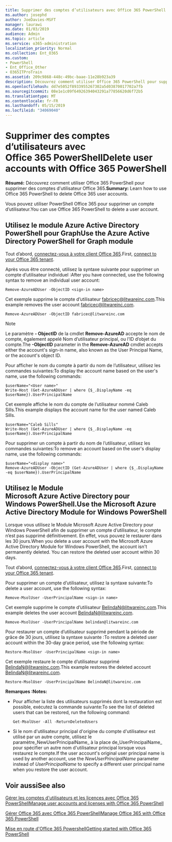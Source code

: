 ```yaml
---
title: Supprimer des comptes d’utilisateurs avec Office 365 PowerShell
ms.author: josephd
author: JoeDavies-MSFT
manager: laurawi
ms.date: 01/03/2019
audience: Admin
ms.topic: article
ms.service: o365-administration
localization_priority: Normal
ms.collection: Ent_O365
ms.custom:
- PowerShell
- Ent_Office_Other
- O365ITProTrain
ms.assetid: 209c9868-448c-49bc-baae-11e28b923a39
description: Découvrez comment utiliser Office 365 PowerShell pour supprimer des comptes d'utilisateur Office 365.
ms.openlocfilehash: dd7e5052f8933955267302a5d03870017702a7fb
ms.sourcegitcommit: 08e1e1c09f64926394043291a77856620d6f72b5
ms.translationtype: MT
ms.contentlocale: fr-FR
ms.lasthandoff: 05/15/2019
ms.locfileid: "34069040"
---
```

# <a name="delete-user-accounts-with-office-365-powershell"></a><span data-ttu-id="dee32-103">Supprimer des comptes d’utilisateurs avec Office 365 PowerShell</span><span class="sxs-lookup"><span data-stu-id="dee32-103">Delete user accounts with Office 365 PowerShell</span></span>

<span data-ttu-id="dee32-104">**Résumé:** Découvrez comment utiliser Office 365 PowerShell pour supprimer des comptes d'utilisateur Office 365.</span><span class="sxs-lookup"><span data-stu-id="dee32-104">**Summary:**  Learn how to use Office 365 PowerShell to delete Office 365 user accounts.</span></span>
  
<span data-ttu-id="dee32-105">Vous pouvez utiliser PowerShell Office 365 pour supprimer un compte d’utilisateur.</span><span class="sxs-lookup"><span data-stu-id="dee32-105">You can use Office 365 PowerShell to delete a user account.</span></span>

   
## <a name="use-the-azure-active-directory-powershell-for-graph-module"></a><span data-ttu-id="dee32-106">Utilisez le module Azure Active Directory PowerShell pour Graph</span><span class="sxs-lookup"><span data-stu-id="dee32-106">Use the Azure Active Directory PowerShell for Graph module</span></span>

<span data-ttu-id="dee32-107">Tout d’abord, [connectez-vous à votre client Office 365](connect-to-office-365-powershell.md#connect-with-the-azure-active-directory-powershell-for-graph-module).</span><span class="sxs-lookup"><span data-stu-id="dee32-107">First, [connect to your Office 365 tenant](connect-to-office-365-powershell.md#connect-with-the-azure-active-directory-powershell-for-graph-module).</span></span>

<span data-ttu-id="dee32-108">Après vous être connecté, utilisez la syntaxe suivante pour supprimer un compte d’utilisateur individuel :</span><span class="sxs-lookup"><span data-stu-id="dee32-108">After you have connected, use the following syntax to remove an individual user account:</span></span>
  
```
Remove-AzureADUser -ObjectID <sign-in name>
```

<span data-ttu-id="dee32-109">Cet exemple supprime le compte d’utilisateur fabricec@litwareinc.com.</span><span class="sxs-lookup"><span data-stu-id="dee32-109">This example removes the user account fabricec@litwareinc.com.</span></span>
  
```
Remove-AzureADUser -ObjectID fabricec@litwareinc.com
```

> [!NOTE]
> <span data-ttu-id="dee32-110">Le paramètre **- ObjectID** de la cmdlet **Remove-AzureAD** accepte le nom de compte, également appelé Nom d’utilisateur principal, ou l’ID d’objet du compte.</span><span class="sxs-lookup"><span data-stu-id="dee32-110">The **-ObjectID** parameter in the **Remove-AzureAD** cmdlet accepts either the account's sign-in name, also known as the User Principal Name, or the account's object ID.</span></span>
  
<span data-ttu-id="dee32-111">Pour afficher le nom du compte à partir du nom de l’utilisateur, utilisez les commandes suivantes:</span><span class="sxs-lookup"><span data-stu-id="dee32-111">To display the account name based on the user's name, use the following commands:</span></span>
  
```
$userName="<User name>"
Write-Host (Get-AzureADUser | where {$_.DisplayName -eq $userName}).UserPrincipalName
```

<span data-ttu-id="dee32-112">Cet exemple affiche le nom du compte de l’utilisateur nommé Caleb Sills.</span><span class="sxs-lookup"><span data-stu-id="dee32-112">This example displays the account name for the user named Caleb Sills.</span></span>
  
```
$userName="Caleb Sills"
Write-Host (Get-AzureADUser | where {$_.DisplayName -eq $userName}).UserPrincipalName
```

<span data-ttu-id="dee32-113">Pour supprimer un compte à partir du nom de l’utilisateur, utilisez les commandes suivantes:</span><span class="sxs-lookup"><span data-stu-id="dee32-113">To remove an account based on the user's display name, use the following commands:</span></span>
  
```
$userName="<display name>"
Remove-AzureADUser -ObjectID (Get-AzureADUser | where {$_.DisplayName -eq $userName}).UserPrincipalName
```

## <a name="use-the-microsoft-azure-active-directory-module-for-windows-powershell"></a><span data-ttu-id="dee32-114">Utilisez le Module Microsoft Azure Active Directory pour Windows PowerShell.</span><span class="sxs-lookup"><span data-stu-id="dee32-114">Use the Microsoft Azure Active Directory Module for Windows PowerShell</span></span>

<span data-ttu-id="dee32-p101">Lorsque vous utilisez le Module Microsoft Azure Active Directory pour Windows PowerShell afin de supprimer un compte d’utilisateur, le compte n’est pas supprimé définitivement. En effet, vous pouvez le restaurer dans les 30 jours.</span><span class="sxs-lookup"><span data-stu-id="dee32-p101">When you delete a user account with the Microsoft Azure Active Directory Module for Windows PowerShell, the account isn't permanently deleted. You can restore the deleted user account within 30 days.</span></span>

<span data-ttu-id="dee32-117">Tout d’abord, [connectez-vous à votre client Office 365](connect-to-office-365-powershell.md#connect-with-the-microsoft-azure-active-directory-module-for-windows-powershell).</span><span class="sxs-lookup"><span data-stu-id="dee32-117">First, [connect to your Office 365 tenant](connect-to-office-365-powershell.md#connect-with-the-microsoft-azure-active-directory-module-for-windows-powershell).</span></span>


<span data-ttu-id="dee32-118">Pour supprimer un compte d’utilisateur, utilisez la syntaxe suivante:</span><span class="sxs-lookup"><span data-stu-id="dee32-118">To delete a user account, use the following syntax:</span></span>
  
```
Remove-MsolUser -UserPrincipalName <sign-in name>
```

<span data-ttu-id="dee32-119">Cet exemple supprime le compte d’utilisateur BelindaN@litwareinc.com.</span><span class="sxs-lookup"><span data-stu-id="dee32-119">This example deletes the user account BelindaN@litwareinc.com.</span></span>
  
```
Remove-MsolUser -UserPrincipalName belindan@litwareinc.com
```

<span data-ttu-id="dee32-120">Pour restaurer un compte d’utilisateur supprimé pendant la période de grâce de 30 jours, utilisez la syntaxe suivante :</span><span class="sxs-lookup"><span data-stu-id="dee32-120">To restore a deleted user account within the 30-day grace period, use the following syntax:</span></span>
  
```
Restore-MsolUser -UserPrincipalName <sign-in name>
```

<span data-ttu-id="dee32-121">Cet exemple restaure le compte d’utilisateur supprimé BelindaN@litwareinc.com.</span><span class="sxs-lookup"><span data-stu-id="dee32-121">This example restores the deleted account BelindaN@litwareinc.com.</span></span>
  
```
Restore-MsolUser -UserPrincipalName BelindaN@litwareinc.com
```

 <span data-ttu-id="dee32-122">**Remarques :**</span><span class="sxs-lookup"><span data-stu-id="dee32-122">**Notes:**</span></span>
  
- <span data-ttu-id="dee32-123">Pour afficher la liste des utilisateurs supprimés dont la restauration est possible, exécutez la commande suivante:</span><span class="sxs-lookup"><span data-stu-id="dee32-123">To see the list of deleted users that can be restored, run the following command:</span></span>
    
  ```
  Get-MsolUser -All -ReturnDeletedUsers
  ```

- <span data-ttu-id="dee32-124">Si le nom d'utilisateur principal d'origine du compte d'utilisateur est utilisé par un autre compte, utilisez le paramètre_NewUserPrincipalName_ à la place de_UserPrincipalName_ pour spécifier un autre nom d'utilisateur principal lorsque vous restaurez le compte.</span><span class="sxs-lookup"><span data-stu-id="dee32-124">If the user account's original user principal name is used by another account, use the _NewUserPrincipalName_ parameter instead of _UserPrincipalName_ to specify a different user principal name when you restore the user account.</span></span>


## <a name="see-also"></a><span data-ttu-id="dee32-125">Voir aussi</span><span class="sxs-lookup"><span data-stu-id="dee32-125">See also</span></span>

[<span data-ttu-id="dee32-126">Gérer les comptes d'utilisateurs et les licences avec Office 365 PowerShell</span><span class="sxs-lookup"><span data-stu-id="dee32-126">Manage user accounts and licenses with Office 365 PowerShell</span></span>](manage-user-accounts-and-licenses-with-office-365-powershell.md)
  
[<span data-ttu-id="dee32-127">Gérer Office 365 avec Office 365 PowerShell</span><span class="sxs-lookup"><span data-stu-id="dee32-127">Manage Office 365 with Office 365 PowerShell</span></span>](manage-office-365-with-office-365-powershell.md)
  
[<span data-ttu-id="dee32-128">Mise en route d'Office 365 Powershell</span><span class="sxs-lookup"><span data-stu-id="dee32-128">Getting started with Office 365 PowerShell</span></span>](getting-started-with-office-365-powershell.md)

